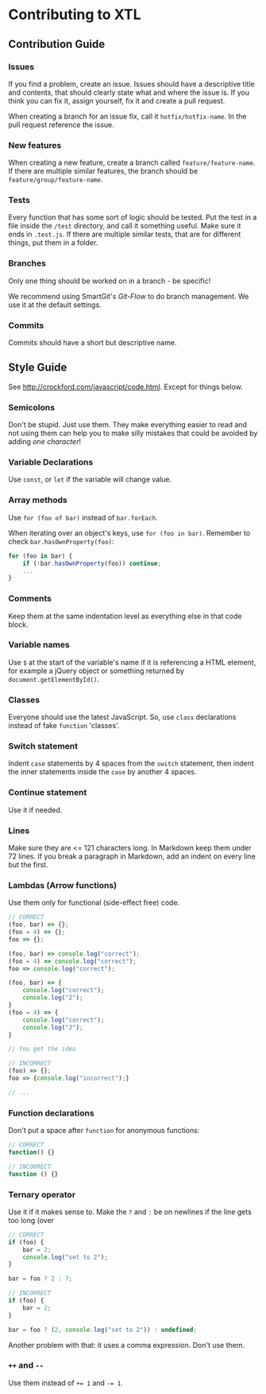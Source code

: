 Contributing to XTL
===================

Contribution Guide
------------------

### Issues
If you find a problem, create an issue. Issues should have a descriptive
    title and contents, that should clearly state what and where the
    issue is. If you think you can fix it, assign yourself, fix it and
    create a pull request.

When creating a branch for an issue fix, call it `hotfix/hotfix-name`.
    In the pull request reference the issue.

### New features
When creating a new feature, create a branch called
    `feature/feature-name`. If there are multiple similar features, the
    branch should be `feature/group/feature-name`.

### Tests
Every function that has some sort of logic should be tested. Put the
    test in a file inside the `/test` directory, and call it something
    useful. Make sure it ends in `.test.js`. If there are multiple
    similar tests, that are for different things, put them in a folder.

### Branches
Only one thing should be worked on in a branch - be specific!

We recommend using SmartGit's *Git-Flow* to do branch management. We use
    it at the default settings.

### Commits
Commits should have a short but descriptive name.

Style Guide
-----------

See http://crockford.com/javascript/code.html. Except for things below.

### Semicolons
Don't be stupid. Just use them. They make everything easier to read and
    not using them can help you to make silly mistakes that could be
    avoided by adding *one character*!

### Variable Declarations
Use `const`, or `let` if the variable will change value.

### Array methods
Use `for (foo of bar)` instead of `bar.forEach`.

When iterating over an object's keys, use `for (foo in bar)`. Remember
    to check `bar.hasOwnProperty(foo)`:

```js
for (foo in bar) {
    if (!bar.hasOwnProperty(foo)) continue;
    ...
}
```

### Comments
Keep them at the same indentation level as everything else in that code
    block.

### Variable names
Use `$` at the start of the variable's name if it is referencing a HTML
    element, for example a jQuery object or something returned by
    `document.getElementById()`.

### Classes
Everyone should use the latest JavaScript. So, use `class` declarations
    instead of fake `function` 'classes'.

### Switch statement
Indent `case` statements by 4 spaces from the `switch` statement, then
    indent the inner statements inside the `case` by another 4 spaces.

### Continue statement
Use it if needed.

### Lines
Make sure they are <= 121 characters long. In Markdown keep them under
    72 lines. If you break a paragraph in Markdown, add an indent on
    every line but the first.

### Lambdas (Arrow functions)
Use them only for functional (side-effect free) code.
```js
// CORRECT
(foo, bar) => {};
(foo = 4) => {};
foo => {};

(foo, bar) => console.log("correct");
(foo = 4) => console.log("correct");
foo => console.log("correct");

(foo, bar) => {
    console.log("correct");
    console.log("2");
}
(foo = 4) => {
    console.log("correct");
    console.log("2");
}

// You get the idea

// INCORRECT
(foo) => {};
foo => {console.log("incorrect");}

// ...
```

### Function declarations
Don't put a space after `function` for anonymous functions:
```js
// CORRECT
function() {}

// INCORRECT
function () {}
```

### Ternary operator
Use it if it makes sense to. Make the `?` and `:` be on newlines if the
    line gets too long (over

```js
// CORRECT
if (foo) {
    bar = 2;
    console.log("set to 2");
}

bar = foo ? 2 : 7;

// INCORRECT
if (foo) {
    bar = 2;
}

bar = foo ? (2, console.log("set to 2")) : undefined;
```

Another problem with that: it uses a comma expression. Don't use them.

### `++` and `--`
Use them instead of `+= 1` and `-= 1`.